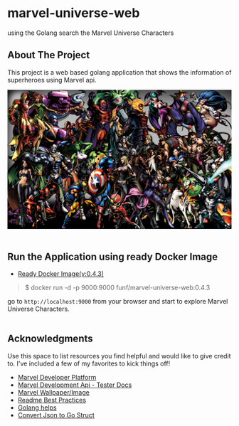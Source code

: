 <div id="top"></div>
<!--
*** Thanks for checking out this project developed using golang integrated with Marvel Universe. If you have a suggestion
*** that would make this better, please fork the repo and create a pull request
*** or simply open an issue with the tag "enhancement".
*** Don't forget to give the project a star!
*** Thanks again! Now go create something AMAZING! :D
-->

# marvel-universe-web
using the Golang search the Marvel Universe Characters
</br>

<!-- ABOUT THE PROJECT -->
## About The Project
This project is a web based golang application that shows the information of superheroes using Marvel api.

![Marvel](assets/all-characters.jpg)
</br>
</br>

## Run the Application using ready Docker Image
* [Ready Docker Image(v:0.4.3)](https://hub.docker.com/r/funf/marvel-universe-web)

> $ docker run -d -p 9000:9000 funf/marvel-universe-web:0.4.3

go to `http://localhost:9000` from your browser and start to explore Marvel Universe Characters.
</br>
</br>

<!-- ACKNOWLEDGMENTS -->
## Acknowledgments

Use this space to list resources you find helpful and would like to give credit to. I've included a few of my favorites to kick things off!

* [Marvel Developer Platform](https://developer.marvel.com/)
* [Marvel Development Api - Tester Docs](https://developer.marvel.com/docs)
* [Marvel Wallpaper/Image](https://wallpaperaccess.com/4k-marvel)
* [Readme Best Practices](https://github.com/othneildrew/Best-README-Template)
* [Golang helps](https://hackersandslackers.com/create-your-first-golang-app/)
* [Convert Json to Go Struct](https://mholt.github.io/json-to-go/)